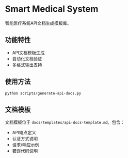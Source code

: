 # Smart Medical System

智能医疗系统API文档生成模板库。

## 功能特性

- API文档模板生成
- 自动化文档验证
- 多格式输出支持

## 使用方法

```bash
python scripts/generate-api-docs.py
```

## 文档模板

文档模板位于 `docs/templates/api-docs-template.md`，包含：
- API端点定义
- 认证方式说明
- 请求/响应示例
- 错误代码说明
